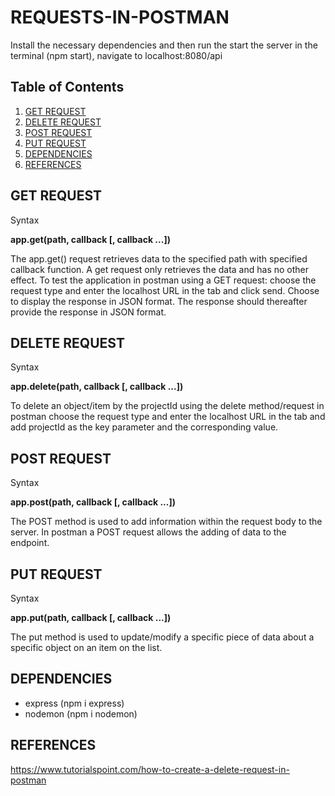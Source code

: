 # REQUESTS-IN-POSTMAN

Install the necessary dependencies and then run the start the server in the terminal (npm start), navigate to localhost:8080/api

## Table of Contents

1. [GET REQUEST](#get-request)
2. [DELETE REQUEST](#delete-request)
3. [POST REQUEST](#post-request)
4. [PUT REQUEST](#put-request)
5. [DEPENDENCIES](#dependencies)
6. [REFERENCES](#references)

## GET REQUEST
Syntax

**app.get(path, callback [, callback ...])**

The app.get() request retrieves data to the specified path with specified callback function. A get request only retrieves the data and has no other effect.
To test the application in postman using a GET request: choose the request type and enter the localhost URL in the tab and click send.
Choose to display the response in JSON format. The response should thereafter provide the response in JSON format.

## DELETE REQUEST
Syntax

**app.delete(path, callback [, callback ...])**

To delete an object/item by the projectId using the delete method/request in postman choose the request type and enter the localhost URL in the tab and add projectId as the key parameter and the corresponding value.   
## POST REQUEST
Syntax

**app.post(path, callback [, callback ...])**

The POST method is used to add information within the request body to the server.
In postman a POST request allows the adding of data to the endpoint. 

## PUT REQUEST
Syntax

**app.put(path, callback [, callback ...])**


The put method is used to update/modify a specific piece of data about a specific object on an item on the list.

## DEPENDENCIES

- express (npm i express)
- nodemon (npm i nodemon)
## REFERENCES

https://www.tutorialspoint.com/how-to-create-a-delete-request-in-postman

